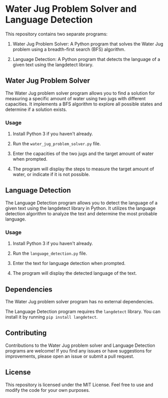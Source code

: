 # Water Jug Problem Solver and Language Detection

This repository contains two separate programs:

1. Water Jug Problem Solver: A Python program that solves the Water Jug problem using a breadth-first search (BFS) algorithm.

2. Language Detection: A Python program that detects the language of a given text using the langdetect library.

## Water Jug Problem Solver

The Water Jug problem solver program allows you to find a solution for measuring a specific amount of water using two jugs with different capacities. It implements a BFS algorithm to explore all possible states and determine if a solution exists.

### Usage

1. Install Python 3 if you haven't already.

2. Run the `water_jug_problem_solver.py` file.

3. Enter the capacities of the two jugs and the target amount of water when prompted.

4. The program will display the steps to measure the target amount of water, or indicate if it is not possible.

## Language Detection

The Language Detection program allows you to detect the language of a given text using the langdetect library in Python. It utilizes the language detection algorithm to analyze the text and determine the most probable language.

### Usage

1. Install Python 3 if you haven't already.

2. Run the `language_detection.py` file.

3. Enter the text for language detection when prompted.

4. The program will display the detected language of the text.

## Dependencies

The Water Jug problem solver program has no external dependencies.

The Language Detection program requires the `langdetect` library. You can install it by running `pip install langdetect`.

## Contributing

Contributions to the Water Jug problem solver and Language Detection programs are welcome! If you find any issues or have suggestions for improvements, please open an issue or submit a pull request.

## License

This repository is licensed under the MIT License. Feel free to use and modify the code for your own purposes.

